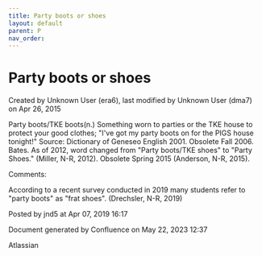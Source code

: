 ```yaml
---
title: Party boots or shoes
layout: default
parent: P
nav_order:
---
```


# Party boots or shoes

Created by  Unknown User (era6), last modified by  Unknown User (dma7) on Apr 26, 2015

Party boots/TKE boots(n.) Something worn to parties or the TKE house to protect your good clothes; &quot;I've got my party boots on for the PIGS house tonight!&quot; Source: Dictionary of Geneseo English 2001. Obsolete Fall 2006. Bates. As of 2012, word changed from &quot;Party boots/TKE shoes&quot; to &quot;Party Shoes.&quot; (Miller, N-R, 2012). Obsolete Spring 2015 (Anderson, N-R, 2015).

Comments:

According to a recent survey conducted in 2019 many students refer to &quot;party boots&quot; as &quot;frat shoes&quot;. (Drechsler, N-R, 2019)

Posted by jnd5 at Apr 07, 2019 16:17

Document generated by Confluence on May 22, 2023 12:37

Atlassian
